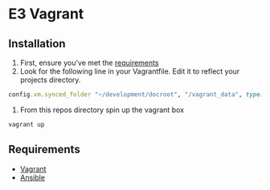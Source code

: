 # E3 Vagrant

## Installation

1. First, ensure you've met the [requirements](#Requirements)
1. Look for the following line in your Vagrantfile. Edit it to reflect your projects directory.
  ```ruby
  config.vm.synced_folder "~/development/docroot", "/vagrant_data", type: "nfs"
  ```
1. From this repos directory spin up the vagrant box
  ```bash
  vagrant up
  ```

## Requirements

* [Vagrant](http://docs.vagrantup.com/v2/installation/index.html)
* [Ansible](http://docs.ansible.com/intro_installation.html#getting-ansible)
